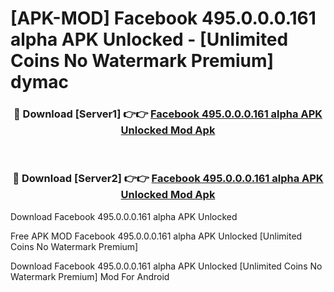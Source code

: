# [APK-MOD] Facebook 495.0.0.0.161 alpha APK Unlocked - [Unlimited Coins No Watermark Premium] dymac



<div align="center">
<h3>🔴 Download [Server1] 👉👉 <a href="https://momento.my/?title=Facebook_495.0.0.0.161_alpha_APK_Unlocked">Facebook 495.0.0.0.161 alpha APK Unlocked Mod Apk</a></h3><br>

<h3>🔴 Download [Server2] 👉👉 <a href="https://momento.my/?title=Facebook_495.0.0.0.161_alpha_APK_Unlocked">Facebook 495.0.0.0.161 alpha APK Unlocked Mod Apk</a></h3>
</div>



Download Facebook 495.0.0.0.161 alpha APK Unlocked 

Free APK MOD Facebook 495.0.0.0.161 alpha APK Unlocked [Unlimited Coins No Watermark Premium]

Download Facebook 495.0.0.0.161 alpha APK Unlocked [Unlimited Coins No Watermark Premium] Mod For Android
